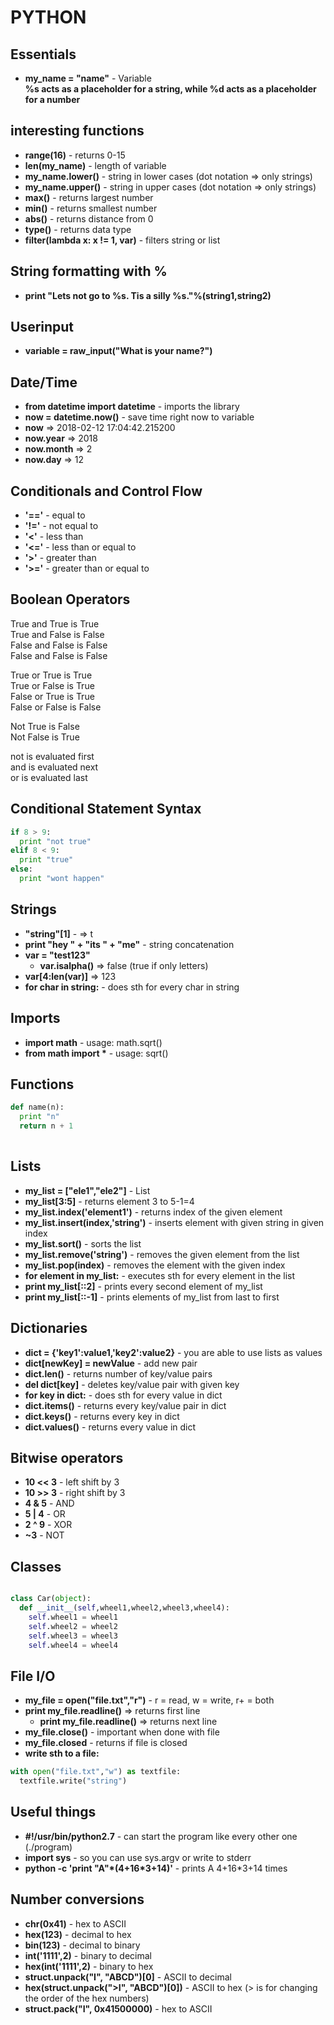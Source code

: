 # PYTHON

## Essentials

- **my_name = "name"** - Variable  
**%s acts as a placeholder for a string, while %d acts as a placeholder for a number** 

## interesting functions

- **range(16)** - returns 0-15
- **len(my_name)** - length of variable
- **my_name.lower()** - string in lower cases (dot notation => only strings)
- **my_name.upper()** - string in upper cases (dot notation => only strings)
- **max()** - returns largest number
- **min()** - returns smallest number
- **abs()** - returns distance from 0
- **type()** - returns data type
- **filter(lambda x: x != 1, var)** - filters string or list

## String formatting with %

- **print "Lets not go to %s. Tis a silly %s."%(string1,string2)**

## Userinput

- **variable = raw_input("What is your name?")**

## Date/Time

- **from datetime import datetime** - imports the library
- **now = datetime.now()** - save time right now to variable
- **now** => 2018-02-12 17:04:42.215200
- **now.year** => 2018
- **now.month** => 2
- **now.day** => 12

## Conditionals and Control Flow

- **'=='** - equal to
- **'!='** - not equal to
- **'&lt;'** - less than
- **'&lt;='** - less than or equal to
- **'&gt;'** - greater than
- **'&gt;='** - greater than or equal to

## Boolean Operators

True and True is True  
True and False is False  
False and False is False  
False and False is False  

True or True is True  
True or False is True  
False or True is True  
False or False is False  

Not True is False  
Not False is True  

not is evaluated first  
and is evaluated next  
or is evaluated last  

## Conditional Statement Syntax

```PYTHON
if 8 > 9:
  print "not true"
elif 8 < 9:
  print "true"
else:
  print "wont happen"
```

## Strings

- **"string"\[1\]** - => t
- **print "hey " + "its " + "me"** - string concatenation
- **var = "test123"**
  - **var.isalpha()** => false (true if only letters)
- **var\[4:len(var)\]** => 123
- **for char in string:** - does sth for every char in string

## Imports

- **import math** - usage: math.sqrt()
- **from math import \*** - usage: sqrt()

## Functions

```PYTHON
def name(n):
  print "n"
  return n + 1
  
```

## Lists

- **my_list = \["ele1","ele2"\]** - List
- **my_list\[3:5\]** - returns element 3 to 5-1=4
- **my_list.index('element1')** - returns index of the given element
- **my_list.insert(index,'string')** - inserts element with given string in given index
- **my_list.sort()** - sorts the list
- **my_list.remove('string')** - removes the given element from the list
- **my_list.pop(index)** - removes the element with the given index
- **for element in my_list:** - executes sth for every element in the list
- **print my_list\[::2\]** - prints every second element of my_list
- **print my_list\[::-1\]** - prints elements of my_list from last to first

## Dictionaries

- **dict = {'key1':value1,'key2':value2}** - you are able to use lists as values
- **dict\[newKey\] = newValue** - add new pair
- **dict.len()** - returns number of key/value pairs
- **del dict\[key\]** - deletes key/value pair with given key
- **for key in dict:** - does sth for every value in dict
- **dict.items()** - returns every key/value pair in dict
- **dict.keys()** - returns every key in dict
- **dict.values()** - returns every value in dict

## Bitwise operators

- **10 &lt;&lt; 3** - left shift by 3
- **10 &gt;&gt; 3** - right shift by 3
- **4 & 5** - AND
- **5 | 4** - OR
- **2 ^ 9** - XOR
- **~3** - NOT

## Classes

```PYTHON

class Car(object):
  def __init__(self,wheel1,wheel2,wheel3,wheel4):
    self.wheel1 = wheel1
    self.wheel2 = wheel2
    self.wheel3 = wheel3
    self.wheel4 = wheel4

```

## File I/O

- **my_file = open("file.txt","r")** - r = read, w = write, r+ = both
- **print my_file.readline()** => returns first line
  - **print my_file.readline()** => returns next line
- **my_file.close()** - important when done with file
- **my_file.closed** - returns if file is closed
- **write sth to a file:**
```PYTHON
with open("file.txt","w") as textfile:
  textfile.write("string")
```

## Useful things

- **#!/usr/bin/python2.7** - can start the program like every other one (./program)
- **import sys** - so you can use sys.argv or write to stderr
- **python -c 'print "A"\*(4+16\*3+14)'** - prints A 4+16\*3+14 times

## Number conversions

- **chr(0x41)** - hex to ASCII
- **hex(123)** - decimal to hex
- **bin(123)** - decimal to binary
- **int('1111',2)** - binary to decimal
- **hex(int('1111',2)** - binary to hex
- **struct.unpack("I", "ABCD")\[0\]** - ASCII to decimal
- **hex(struct.unpack(">I", "ABCD")\[0\])** - ASCII to hex (> is for changing the order of the hex numbers)
- **struct.pack("I", 0x41500000)** - hex to ASCII
